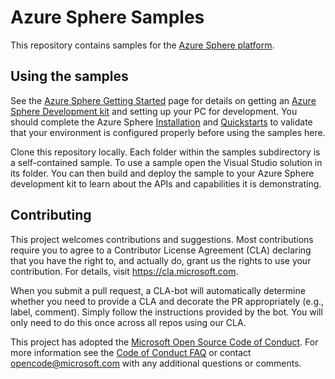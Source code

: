 
# Azure Sphere Samples
This repository contains samples for the [Azure Sphere platform](https://www.microsoft.com/azure-sphere/).

## Using the samples
See the [Azure Sphere Getting Started](https://www.microsoft.com/en-us/azure-sphere/get-started/) page for details on getting an [Azure Sphere Development kit](https://aka.ms/AzureSpheredevkits) and setting up your PC for development. You should complete the Azure Sphere [Installation](https://docs.microsoft.com/azure-sphere/install/overview) and [Quickstarts](https://docs.microsoft.com/azure-sphere/quickstarts/qs-overview) to validate that your environment is configured properly before using the samples here. 

Clone this repository locally. Each folder within the samples subdirectory is a self-contained sample. To use a sample open the Visual Studio solution in its folder. You can then build and deploy the sample to your Azure Sphere development kit to learn about the APIs and capabilities it is demonstrating.

## Contributing
This project welcomes contributions and suggestions.  Most contributions require you to agree to a Contributor License Agreement (CLA) declaring that you have the right to, and actually do, grant us the rights to use your contribution. For details, visit https://cla.microsoft.com.

When you submit a pull request, a CLA-bot will automatically determine whether you need to provide a CLA and decorate the PR appropriately (e.g., label, comment). Simply follow the instructions provided by the bot. You will only need to do this once across all repos using our CLA.

This project has adopted the [Microsoft Open Source Code of Conduct](https://opensource.microsoft.com/codeofconduct/).
For more information see the [Code of Conduct FAQ](https://opensource.microsoft.com/codeofconduct/faq/) or
contact [opencode@microsoft.com](mailto:opencode@microsoft.com) with any additional questions or comments.
